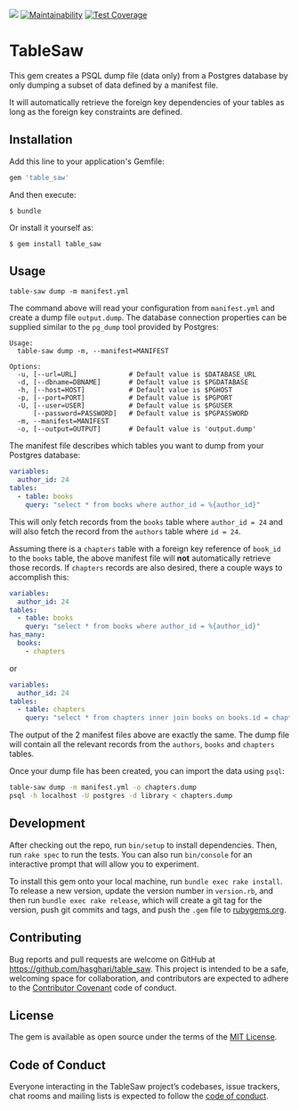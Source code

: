 ![](https://github.com/hasghari/table_saw/workflows/Ruby/badge.svg)
[![Maintainability](https://api.codeclimate.com/v1/badges/abd5b5451c764d3249f1/maintainability)](https://codeclimate.com/github/hasghari/table_saw/maintainability)
[![Test Coverage](https://api.codeclimate.com/v1/badges/abd5b5451c764d3249f1/test_coverage)](https://codeclimate.com/github/hasghari/table_saw/test_coverage)

# TableSaw

This gem creates a PSQL dump file (data only) from a Postgres database by only dumping a subset of data defined by a 
manifest file.

It will automatically retrieve the foreign key dependencies of your tables as long as the foreign key constraints are
defined.

## Installation

Add this line to your application's Gemfile:

```ruby
gem 'table_saw'
```

And then execute:

    $ bundle

Or install it yourself as:

    $ gem install table_saw

## Usage

```
table-saw dump -m manifest.yml
```

The command above will read your configuration from `manifest.yml` and create a dump file `output.dump`. The database
connection properties can be supplied similar to the `pg_dump` tool provided by Postgres:

```
Usage:
  table-saw dump -m, --manifest=MANIFEST

Options:
  -u, [--url=URL]             # Default value is $DATABASE_URL
  -d, [--dbname=DBNAME]       # Default value is $PGDATABASE
  -h, [--host=HOST]           # Default value is $PGHOST
  -p, [--port=PORT]           # Default value is $PGPORT
  -U, [--user=USER]           # Default value is $PGUSER
      [--password=PASSWORD]   # Default value is $PGPASSWORD
  -m, --manifest=MANIFEST
  -o, [--output=OUTPUT]       # Default value is 'output.dump'
```

The manifest file describes which tables you want to dump from your Postgres database:

```yaml
variables:
  author_id: 24
tables:
  - table: books
    query: "select * from books where author_id = %{author_id}"
```

This will only fetch records from the `books` table where `author_id = 24` and will also fetch the record from the
`authors` table where `id = 24`.

Assuming there is a `chapters` table with a foreign key reference of `book_id` to the `books` table, the above manifest
file will **not** automatically retrieve those records. If `chapters` records are also desired, there a couple ways to 
accomplish this:

```yaml
variables:
  author_id: 24
tables:
  - table: books
    query: "select * from books where author_id = %{author_id}"
has_many:
  books:
    - chapters
```

or

```yaml
variables:
  author_id: 24
tables:
  - table: chapters
    query: "select * from chapters inner join books on books.id = chapters.book_id where books.author_id = %{author_id}"
```

The output of the 2 manifest files above are exactly the same. The dump file will contain all the relevant records from
the `authors`, `books` and `chapters` tables.

Once your dump file has been created, you can import the data using `psql`:

```bash
table-saw dump -m manifest.yml -o chapters.dump
psql -h localhost -U postgres -d library < chapters.dump
```

## Development

After checking out the repo, run `bin/setup` to install dependencies. Then, run `rake spec` to run the tests. You can 
also run `bin/console` for an interactive prompt that will allow you to experiment.

To install this gem onto your local machine, run `bundle exec rake install`. To release a new version, update the 
version number in `version.rb`, and then run `bundle exec rake release`, which will create a git tag for the version, 
push git commits and tags, and push the `.gem` file to [rubygems.org](https://rubygems.org).

## Contributing

Bug reports and pull requests are welcome on GitHub at https://github.com/hasghari/table_saw. This project is intended 
to be a safe, welcoming space for collaboration, and contributors are expected to adhere to the 
[Contributor Covenant](http://contributor-covenant.org) code of conduct.

## License

The gem is available as open source under the terms of the [MIT License](https://opensource.org/licenses/MIT).

## Code of Conduct

Everyone interacting in the TableSaw project’s codebases, issue trackers, chat rooms and mailing lists is expected to 
follow the [code of conduct](https://github.com/[USERNAME]/table_saw/blob/master/CODE_OF_CONDUCT.md).
